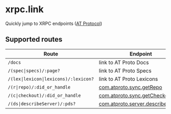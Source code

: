 # xrpc.link

Quickly jump to XRPC endpoints ([AT Protocol](https://atproto.com/))

## Supported routes

| Route | Endpoint | Example |
| --- | --- | --- |
| `/docs` | link to AT Proto Docs | [example](https://xrpc.link/docs) |
| `/(spec\|specs)/:page?` | link to AT Proto Specs | [example](https://xrpc.link/specs) |
| `/(lex\|lexicon\|lexicons)/:lexicon?` | link to AT Proto Lexicons | [example](https://xrpc.link/lex/sync) |
| `/(r\|repo)/:did_or_handle` | [com.atproto.sync.getRepo](https://atproto.com/lexicons/com-atproto-sync#comatprotosyncgetrepo) | [example](https://xrpc.link/r/atproto.com) |
| `/(c\|checkout)/:did_or_handle` | [com.atproto.sync.getCheckout](https://atproto.com/lexicons/com-atproto-sync#comatprotosyncgetcheckout) | [example](https://xrpc.link/c/atproto.com) |
| `/(ds\|describeServer)/:pds?` | [com.atproto.server.describeServer](https://atproto.com/lexicons/com-atproto-server#comatprotoserverdescribeserver) | [example](https://xrpc.link/ds/bsky.social) |


